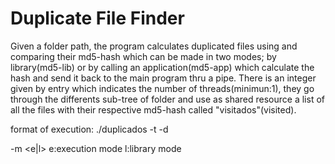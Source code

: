 # Duplicate File Finder
Given a folder path, the program calculates duplicated files using and comparing their md5-hash which can be made in two modes; by library(md5-lib) or by calling an application(md5-app) which calculate the hash and send it back to the main program thru a pipe. There is an integer given by entry which indicates the number of threads(minimun:1), they go through the differents sub-tree of folder and use as shared resource a list of all the files with their respective md5-hash called "visitados"(visited).

format of execution: ./duplicados -t <number of threads> -d <main directory> -m <e|l>
    e:execution mode
    l:library mode
